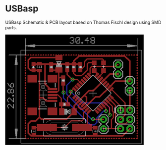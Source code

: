 # USBasp
USBasp Schematic &amp; PCB layout based on Thomas Fischl design using SMD parts.

![USBasp With SMD Parts](usbasp-brd.png)
